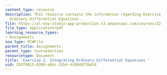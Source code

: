 ```yaml
---
content_type: resource
description: This resource contains the information regarding Exercise 2. Integrating
  Ordinary Differential Equations .
file: https://ol-ocw-studio-app-production.s3.amazonaws.com/courses/22-15-essential-numerical-methods-fall-2014/2b3f98158380ebbc32b44c004873bdc0_MIT22_15F14_ex02.pdf
file_type: application/pdf
learning_resource_types:
- Assignments
ocw_type: OCWFile
parent_title: Assignments
parent_type: CourseSection
resourcetype: Document
title: 'Exercise 2. Integrating Ordinary Differential Equations '
uid: 2b3f9815-8380-ebbc-32b4-4c004873bdc0
---
```

